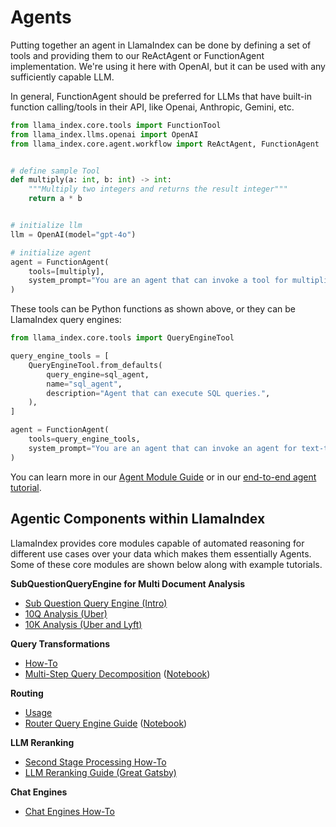 # Agents

Putting together an agent in LlamaIndex can be done by defining a set of tools and providing them to our ReActAgent or FunctionAgent implementation. We're using it here with OpenAI, but it can be used with any sufficiently capable LLM.

In general, FunctionAgent should be preferred for LLMs that have built-in function calling/tools in their API, like Openai, Anthropic, Gemini, etc.

```python
from llama_index.core.tools import FunctionTool
from llama_index.llms.openai import OpenAI
from llama_index.core.agent.workflow import ReActAgent, FunctionAgent


# define sample Tool
def multiply(a: int, b: int) -> int:
    """Multiply two integers and returns the result integer"""
    return a * b


# initialize llm
llm = OpenAI(model="gpt-4o")

# initialize agent
agent = FunctionAgent(
    tools=[multiply],
    system_prompt="You are an agent that can invoke a tool for multiplication when assisting a user.",
)
```

These tools can be Python functions as shown above, or they can be LlamaIndex query engines:

```python
from llama_index.core.tools import QueryEngineTool

query_engine_tools = [
    QueryEngineTool.from_defaults(
        query_engine=sql_agent,
        name="sql_agent",
        description="Agent that can execute SQL queries.",
    ),
]

agent = FunctionAgent(
    tools=query_engine_tools,
    system_prompt="You are an agent that can invoke an agent for text-to-SQL execution.",
)
```

You can learn more in our [Agent Module Guide](../../module_guides/deploying/agents/index.md) or in our [end-to-end agent tutorial](../agent/index.md).

## Agentic Components within LlamaIndex

LlamaIndex provides core modules capable of automated reasoning for different use cases over your data which makes them essentially Agents. Some of these core modules are shown below along with example tutorials.

**SubQuestionQueryEngine for Multi Document Analysis**

- [Sub Question Query Engine (Intro)](../../examples/query_engine/sub_question_query_engine.ipynb)
- [10Q Analysis (Uber)](../../examples/usecases/10q_sub_question.ipynb)
- [10K Analysis (Uber and Lyft)](../../examples/usecases/10k_sub_question.ipynb)

**Query Transformations**

- [How-To](../../optimizing/advanced_retrieval/query_transformations.md)
- [Multi-Step Query Decomposition](../../examples/query_transformations/HyDEQueryTransformDemo.ipynb) ([Notebook](https://github.com/jerryjliu/llama_index/blob/main/docs/docs/examples/query_transformations/HyDEQueryTransformDemo.ipynb))

**Routing**

- [Usage](../../module_guides/querying/router/index.md)
- [Router Query Engine Guide](../../examples/query_engine/RouterQueryEngine.ipynb) ([Notebook](https://github.com/jerryjliu/llama_index/blob/main/docs../../examples/query_engine/RouterQueryEngine.ipynb))

**LLM Reranking**

- [Second Stage Processing How-To](../../module_guides/querying/node_postprocessors/index.md)
- [LLM Reranking Guide (Great Gatsby)](../../examples/node_postprocessor/LLMReranker-Gatsby.ipynb)

**Chat Engines**

- [Chat Engines How-To](../../module_guides/deploying/chat_engines/index.md)
